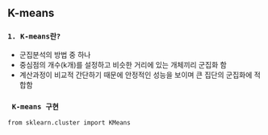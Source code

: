## K-means 

### `1. K-means란?`
- 군집분석의 방법 중 하나
- 중심점의 개수(k개)를 설정하고 비슷한 거리에 있는 개체끼리 군집화 함
- 계산과정이 비교적 간단하기 때문에 안정적인 성능을 보이며 큰 집단의 군집화에 적합함

### ` K-means 구현`
```
from sklearn.cluster import KMeans
```


